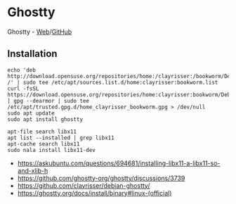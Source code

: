 # Ghostty

Ghostty - [Web](https://ghostty.org/)/[GitHub](https://github.com/ghostty-org/ghostty)

## Installation

```shell
echo 'deb http://download.opensuse.org/repositories/home:/clayrisser:/bookworm/Debian_12/ /' | sudo tee /etc/apt/sources.list.d/home:clayrisser:bookworm.list
curl -fsSL https://download.opensuse.org/repositories/home:clayrisser:bookworm/Debian_12/Release.key | gpg --dearmor | sudo tee /etc/apt/trusted.gpg.d/home_clayrisser_bookworm.gpg > /dev/null
sudo apt update
sudo apt install ghostty
```

```shell
apt-file search libx11
apt list --installed | grep libx11
apt-cache search libx11
sudo nala install libx11-dev
```

- https://askubuntu.com/questions/694681/installing-libx11-a-libx11-so-and-xlib-h
- https://github.com/ghostty-org/ghostty/discussions/3739
- https://github.com/clayrisser/debian-ghostty/
- https://ghostty.org/docs/install/binary#linux-(official)
